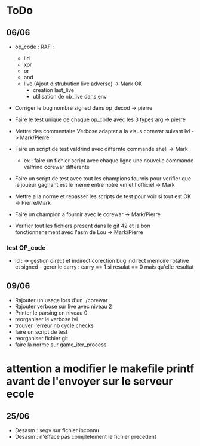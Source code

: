 # ToDo

## 06/06

- op_code : RAF :
	- lld
	- xor
	- or
	- and
	- live (Ajout distrubution live adverse) -> Mark OK
		- creation last_live
		- utilisation de nb_live dans env

- Corriger le bug nombre signed dans op_decod -> pierre
- Faire le test unique de chaque op_code avec les 3 types arg -> pierre
- Mettre des commentaire Verbose adapter a la visus corewar suivant lvl -> Mark/Pierre
- Faire un script de test valdrind avec differnte commande shell -> Mark
	- ex : faire un fichier script avec chaque ligne une nouvelle commande valfrind corewar differente
- Faire un script de test avec tout les champions fournis pour verifier que le joueur gagnant est le meme entre notre vm et l'officiel -> Mark
- Mettre a la norme et repasser les scripts de test pour voir si tout est OK -> Pierre/Mark
- Faire un champion a fournir avec le corewar -> Mark/Pierre
- Verifier tout les fichiers present dans le git 42 et la bon fonctionnenement avec l'asm de Lou -> Mark/Pierre


### test OP_code

 - ld : -> gestion direct et indirect corection bug indirect memoire rotative et signed
 		- gerer le carry : carry == 1 si resulat == 0 mais qu'elle resultat


## 09/06

 - Rajouter un usage lors d'un ./corewar
 - Rajouter verbose sur live avec niveau 2
 - Printer le parsing en niveau 0
 - reorganiser le verbose lvl
 - trouver l'erreur nb cycle checks
 - faire un script de test
 - reorganiser fichier git
 - faire la norme sur game_iter_process


# attention a modifier le makefile printf avant de l'envoyer sur le serveur ecole

## 25/06

- Desasm : segv sur fichier inconnu
- Desasm : n'efface pas completement le fichier precedent
